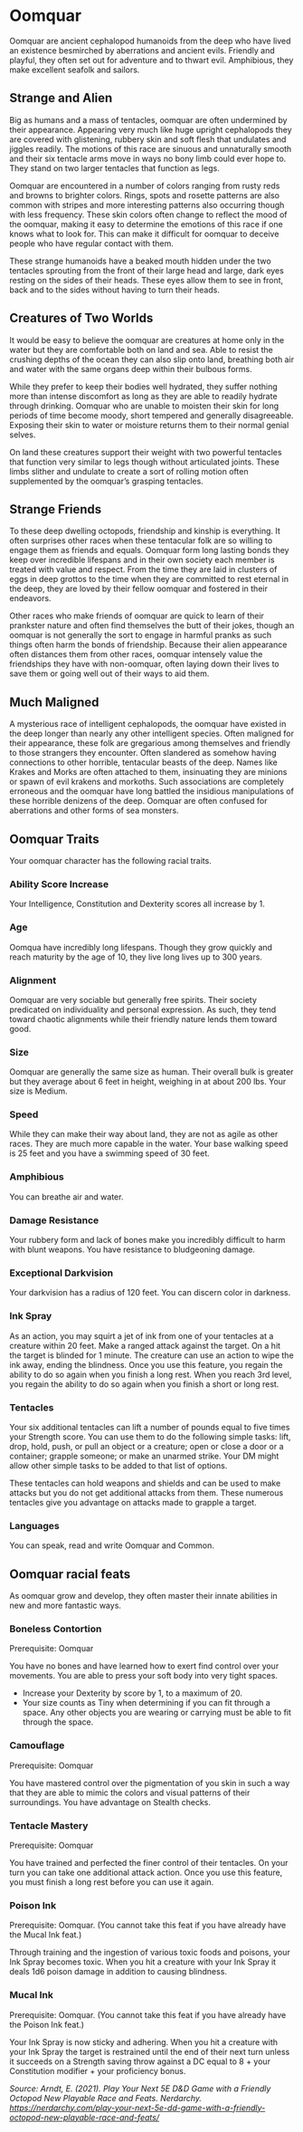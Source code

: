 # Oomquar

Oomquar are ancient cephalopod humanoids from the deep who have lived an existence besmirched by aberrations and ancient evils. Friendly and playful, they often set out for adventure and to thwart evil. Amphibious, they make excellent seafolk and sailors.

## Strange and Alien

Big as humans and a mass of tentacles, oomquar are often undermined by their appearance. Appearing very much like huge upright cephalopods they are covered with glistening, rubbery skin and soft flesh that undulates and jiggles readily. The motions of this race are sinuous and unnaturally smooth and their six tentacle arms move in ways no bony limb could ever hope to. They stand on two larger tentacles that function as legs.

Oomquar are encountered in a number of colors ranging from rusty reds and browns to brighter colors. Rings, spots and rosette patterns are also common with stripes and more interesting patterns also occurring though with less frequency. These skin colors often change to reflect the mood of the oomquar, making it easy to determine the emotions of this race if one knows what to look for. This can make it difficult for oomquar to deceive people who have regular contact with them.

These strange humanoids have a beaked mouth hidden under the two tentacles sprouting from the front of their large head and large, dark eyes resting on the sides of their heads. These eyes allow them to see in front, back and to the sides without having to turn their heads.

## Creatures of Two Worlds

It would be easy to believe the oomquar are creatures at home only in the water but they are comfortable both on land and sea. Able to resist the crushing depths of the ocean they can also slip onto land, breathing both air and water with the same organs deep within their bulbous forms.

While they prefer to keep their bodies well hydrated, they suffer nothing more than intense discomfort as long as they are able to readily hydrate through drinking. Oomquar who are unable to moisten their skin for long periods of time become moody, short tempered and generally disagreeable. Exposing their skin to water or moisture returns them to their normal genial selves.

On land these creatures support their weight with two powerful tentacles that function very similar to legs though without articulated joints. These limbs slither and undulate to create a sort of rolling motion often supplemented by the oomquar’s grasping tentacles.

## Strange Friends

To these deep dwelling octopods, friendship and kinship is everything. It often surprises other races when these tentacular folk are so willing to engage them as friends and equals. Oomquar form long lasting bonds they keep over incredible lifespans and in their own society each member is treated with value and respect. From the time they are laid in clusters of eggs in deep grottos to the time when they are committed to rest eternal in the deep, they are loved by their fellow oomquar and fostered in their endeavors.

Other races who make friends of oomquar are quick to learn of their prankster nature and often find themselves the butt of their jokes, though an oomquar is not generally the sort to engage in harmful pranks as such things often harm the bonds of friendship. Because their alien appearance often distances them from other races, oomquar intensely value the friendships they have with non-oomquar, often laying down their lives to save them or going well out of their ways to aid them.

## Much Maligned

A mysterious race of intelligent cephalopods, the oomquar have existed in the deep longer than nearly any other intelligent species. Often maligned for their appearance, these folk are gregarious among themselves and friendly to those strangers they encounter. Often slandered as somehow having connections to other horrible, tentacular beasts of the deep. Names like Krakes and Morks are often attached to them, insinuating they are minions or spawn of evil krakens and morkoths. Such associations are completely erroneous and the oomquar have long battled the insidious manipulations of these horrible denizens of the deep. Oomquar are often confused for aberrations and other forms of sea monsters.

## Oomquar Traits

Your oomquar character has the following racial traits.

### Ability Score Increase

Your Intelligence, Constitution and Dexterity scores all increase by 1.

### Age

Oomqua have incredibly long lifespans. Though they grow quickly and reach maturity by the age of 10, they live long lives up to 300 years.

### Alignment

Oomquar are very sociable but generally free spirits. Their society predicated on individuality and personal expression. As such, they tend toward chaotic alignments while their friendly nature lends them toward good.

### Size

Oomquar are generally the same size as human. Their overall bulk is greater but they average about 6 feet in height, weighing in at about 200 lbs. Your size is Medium.

### Speed

While they can make their way about land, they are not as agile as other races. They are much more capable in the water. Your base walking speed is 25 feet and you have a swimming speed of 30 feet.

### Amphibious

You can breathe air and water.

### Damage Resistance

Your rubbery form and lack of bones make you incredibly difficult to harm with blunt weapons. You have resistance to bludgeoning damage.

### Exceptional Darkvision

Your darkvision has a radius of 120 feet. You can discern color in darkness.

### Ink Spray

As an action, you may squirt a jet of ink from one of your tentacles at a creature within 20 feet. Make a ranged attack against the target. On a hit the target is blinded for 1 minute. The creature can use an action to wipe the ink away, ending the blindness. Once you use this feature, you regain the ability to do so again when you finish a long rest. When you reach 3rd level, you regain the ability to do so again when you finish a short or long rest.

### Tentacles

Your six additional tentacles can lift a number of pounds equal to five times your Strength score. You can use them to do the following simple tasks: lift, drop, hold, push, or pull an object or a creature; open or close a door or a container; grapple someone; or make an unarmed strike. Your DM might allow other simple tasks to be added to that list of options.

These tentacles can hold weapons and shields and can be used to make attacks but you do not get additional attacks from them. These numerous tentacles give you advantage on attacks made to grapple a target.

### Languages

You can speak, read and write Oomquar and Common.

## Oomquar racial feats

As oomquar grow and develop, they often master their innate abilities in new and more fantastic ways.

### Boneless Contortion

Prerequisite: Oomquar

You have no bones and have learned how to exert find control over your movements. You are able to press your soft body into very tight spaces.

- Increase your Dexterity by score by 1, to a maximum of 20.
- Your size counts as Tiny when determining if you can fit through a space. Any other objects you are wearing or carrying must be able to fit through the space.

### Camouflage

Prerequisite: Oomquar

You have mastered control over the pigmentation of you skin in such a way that they are able to mimic the colors and visual patterns of their surroundings. You have advantage on Stealth checks.

### Tentacle Mastery

Prerequisite: Oomquar

You have trained and perfected the finer control of their tentacles. On your turn you can take one additional attack action. Once you use this feature, you must finish a long rest before you can use it again.

### Poison Ink

Prerequisite: Oomquar. (You cannot take this feat if you have already have the Mucal Ink feat.)

Through training and the ingestion of various toxic foods and poisons, your Ink Spray becomes toxic. When you hit a creature with your Ink Spray it deals 1d6 poison damage in addition to causing blindness.

### Mucal Ink

Prerequisite: Oomquar. (You cannot take this feat if you have already have the Poison Ink feat.)

Your Ink Spray is now sticky and adhering. When you hit a creature with your Ink Spray the target is restrained until the end of their next turn unless it succeeds on a Strength saving throw against a DC equal to 8 + your Constitution modifier + your proficiency bonus.

*Source: Arndt, E. (2021). Play Your Next 5E D&D Game with a Friendly Octopod New Playable Race and Feats. Nerdarchy. https://nerdarchy.com/play-your-next-5e-dd-game-with-a-friendly-octopod-new-playable-race-and-feats/*
